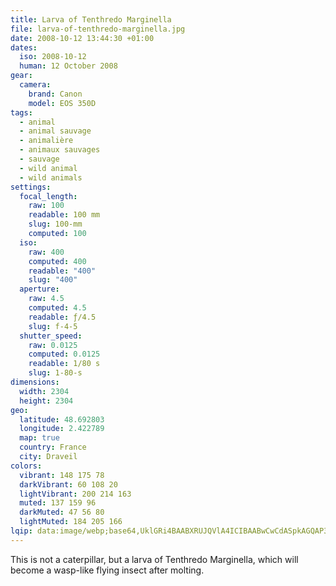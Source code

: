 ```yaml
---
title: Larva of Tenthredo Marginella
file: larva-of-tenthredo-marginella.jpg
date: 2008-10-12 13:44:30 +01:00
dates:
  iso: 2008-10-12
  human: 12 October 2008
gear:
  camera:
    brand: Canon
    model: EOS 350D
tags:
  - animal
  - animal sauvage
  - animalière
  - animaux sauvages
  - sauvage
  - wild animal
  - wild animals
settings:
  focal_length:
    raw: 100
    readable: 100 mm
    slug: 100-mm
    computed: 100
  iso:
    raw: 400
    computed: 400
    readable: "400"
    slug: "400"
  aperture:
    raw: 4.5
    computed: 4.5
    readable: ƒ/4.5
    slug: f-4-5
  shutter_speed:
    raw: 0.0125
    computed: 0.0125
    readable: 1/80 s
    slug: 1-80-s
dimensions:
  width: 2304
  height: 2304
geo:
  latitude: 48.692803
  longitude: 2.422789
  map: true
  country: France
  city: Draveil
colors:
  vibrant: 148 175 78
  darkVibrant: 60 108 20
  lightVibrant: 200 214 163
  muted: 137 159 96
  darkMuted: 47 56 80
  lightMuted: 184 205 166
lqip: data:image/webp;base64,UklGRi4BAABXRUJQVlA4ICIBAABwCwCdASpkAGQAP3Gy0l+0uasnKJTpWzAuCWMAz6Ad6tnOf5I6mvaFZJZKlCB9vEK4N7wmzGTqAEKQQNKqlBz/ZIRDLVW2uIg1t9ivFxkJwBaDtmfO0pntsShqukn45gRRuI4AAP7PAboPiQnJveWbOIQUwHcQp1zOVFObZr9xAHFsOxdIj6NayDdCyrH4Sqy6gXMH5YZhhZiGESOe7a4kYXvw7yPzveO8RIFpcFrW9Z8kT+PS9YfnEttbLSsQftCTH8dVLV/yVe+70nw3Rc8Awz/lATqBw0RR3VqsuH0wxqTwbaIRY0BEsQ/s+AqQ2dbWlCZFreQFud4ZaiJjlJqHVw3XNqyOtiYDW30BNJ13RNpxCAmHVbg5GAmZc5dg3VwAAA==
---
```


This is not a caterpillar, but a larva of Tenthredo Marginella, which will become a wasp-like flying insect after molting.
